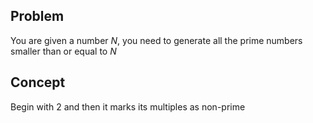 ## Problem
You are given a number $N$, you need to generate all the prime numbers smaller than or equal to $N$

## Concept

Begin with 2 and then it marks its multiples as non-prime

